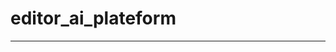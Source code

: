 # editor_ai_plateform


---
                                                                                                                                                                                                
